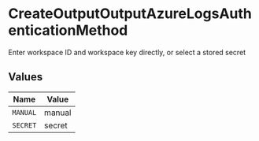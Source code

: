 # CreateOutputOutputAzureLogsAuthenticationMethod

Enter workspace ID and workspace key directly, or select a stored secret


## Values

| Name     | Value    |
| -------- | -------- |
| `MANUAL` | manual   |
| `SECRET` | secret   |